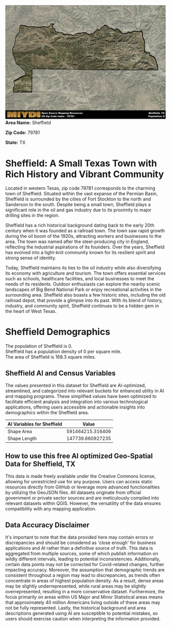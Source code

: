 ![Image Alt Text](../_images/79781.png)
**Area Name:** Sheffield

**Zip Code:** 79781

**State:** TX


# Sheffield: A Small Texas Town with Rich History and Vibrant Community

Located in western Texas, zip code 79781 corresponds to the charming town of Sheffield. Situated within the vast expanse of the Permian Basin, Sheffield is surrounded by the cities of Fort Stockton to the north and Sanderson to the south. Despite being a small town, Sheffield plays a significant role in the oil and gas industry due to its proximity to major drilling sites in the region.

Sheffield has a rich historical background dating back to the early 20th century when it was founded as a railroad town. The town saw rapid growth during the oil boom of the 1920s, attracting workers and businesses to the area. The town was named after the steel-producing city in England, reflecting the industrial aspirations of its founders. Over the years, Sheffield has evolved into a tight-knit community known for its resilient spirit and strong sense of identity.

Today, Sheffield maintains its ties to the oil industry while also diversifying its economy with agriculture and tourism. The town offers essential services such as schools, healthcare facilities, and local businesses to meet the needs of its residents. Outdoor enthusiasts can explore the nearby scenic landscapes of Big Bend National Park or enjoy recreational activities in the surrounding area. Sheffield also boasts a few historic sites, including the old railroad depot, that provide a glimpse into its past. With its blend of history, industry, and community spirit, Sheffield continues to be a hidden gem in the heart of West Texas.

# Sheffield Demographics

The population of Sheffield is 0.  
Sheffield has a population density of 0 per square mile.  
The area of Sheffield is 168.3 square miles.  

## Sheffield AI and Census Variables

The values presented in this dataset for Sheffield are AI-optimized, streamlined, and categorized into relevant buckets for enhanced utility in AI and mapping programs. These simplified values have been optimized to facilitate efficient analysis and integration into various technological applications, offering users accessible and actionable insights into demographics within the Sheffield area.

| AI Variables for Sheffield | Value |
|-------------|-------|
| Shape Area | 591464215.316406 |
| Shape Length | 147739.660927235 |

## How to use this free AI optimized Geo-Spatial Data for Sheffield, TX

This data is made freely available under the Creative Commons license, allowing for unrestricted use for any purpose. Users can access static resources directly from GitHub or leverage more advanced functionalities by utilizing the GeoJSON files. All datasets originate from official government or private sector sources and are meticulously compiled into relevant datasets within QGIS. However, the versatility of the data ensures compatibility with any mapping application.

## Data Accuracy Disclaimer
It's important to note that the data provided here may contain errors or discrepancies and should be considered as 'close enough' for business applications and AI rather than a definitive source of truth. This data is aggregated from multiple sources, some of which publish information on wildly different intervals, leading to potential inconsistencies. Additionally, certain data points may not be corrected for Covid-related changes, further impacting accuracy. Moreover, the assumption that demographic trends are consistent throughout a region may lead to discrepancies, as trends often concentrate in areas of highest population density. As a result, dense areas may be slightly underrepresented, while rural areas may be slightly overrepresented, resulting in a more conservative dataset. Furthermore, the focus primarily on areas within US Major and Minor Statistical areas means that approximately 40 million Americans living outside of these areas may not be fully represented. Lastly, the historical background and area descriptions generated using AI are susceptible to potential mistakes, so users should exercise caution when interpreting the information provided.
